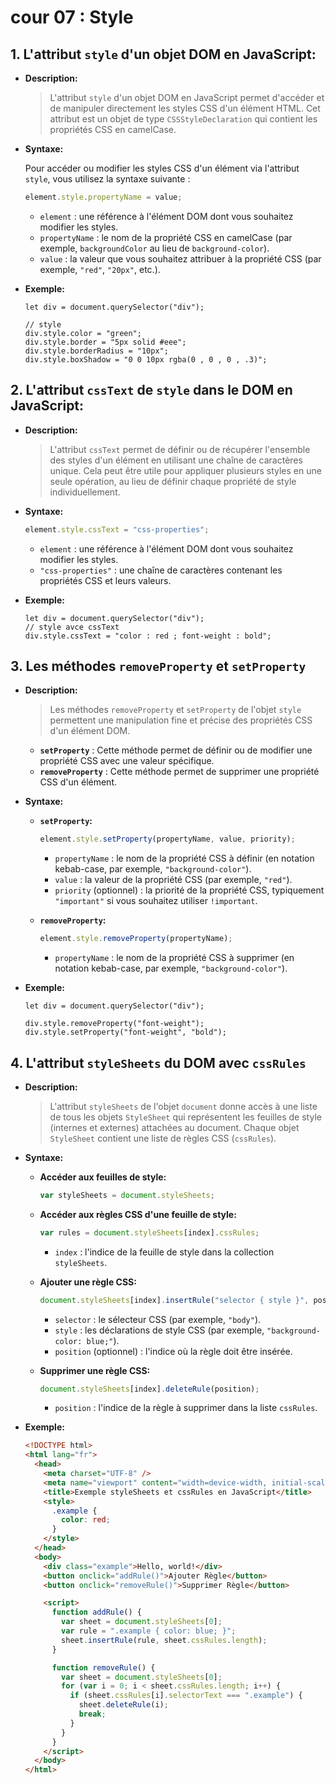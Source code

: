 # cour 07 : **Style**

## 1. **L'attribut `style` d'un objet DOM en JavaScript:**

- **Description:**

  > L'attribut `style` d'un objet DOM en JavaScript permet d'accéder et de manipuler directement les styles CSS d'un élément HTML. Cet attribut est un objet de type `CSSStyleDeclaration` qui contient les propriétés CSS en camelCase.

- **Syntaxe:**

  Pour accéder ou modifier les styles CSS d'un élément via l'attribut `style`, vous utilisez la syntaxe suivante :

  ```javascript
  element.style.propertyName = value;
  ```

  - `element` : une référence à l'élément DOM dont vous souhaitez modifier les styles.
  - `propertyName` : le nom de la propriété CSS en camelCase (par exemple, `backgroundColor` au lieu de `background-color`).
  - `value` : la valeur que vous souhaitez attribuer à la propriété CSS (par exemple, `"red"`, `"20px"`, etc.).

- **Exemple:**

  ```JS
  let div = document.querySelector("div");

  // style
  div.style.color = "green";
  div.style.border = "5px solid #eee";
  div.style.borderRadius = "10px";
  div.style.boxShadow = "0 0 10px rgba(0 , 0 , 0 , .3)";

  ```

## 2. **L'attribut `cssText` de `style` dans le DOM en JavaScript:**

- **Description:**

  > L'attribut `cssText` permet de définir ou de récupérer l'ensemble des styles d'un élément en utilisant une chaîne de caractères unique. Cela peut être utile pour appliquer plusieurs styles en une seule opération, au lieu de définir chaque propriété de style individuellement.

- **Syntaxe:**

  ```javascript
  element.style.cssText = "css-properties";
  ```

  - `element` : une référence à l'élément DOM dont vous souhaitez modifier les styles.
  - `"css-properties"` : une chaîne de caractères contenant les propriétés CSS et leurs valeurs.

- **Exemple:**

  ```JS
  let div = document.querySelector("div");
  // style avce cssText
  div.style.cssText = "color : red ; font-weight : bold";
  ```

## 3. **Les méthodes `removeProperty` et `setProperty`**

- **Description:**

  > Les méthodes `removeProperty` et `setProperty` de l'objet `style` permettent une manipulation fine et précise des propriétés CSS d'un élément DOM.

  - **`setProperty`** : Cette méthode permet de définir ou de modifier une propriété CSS avec une valeur spécifique.
  - **`removeProperty`** : Cette méthode permet de supprimer une propriété CSS d'un élément.

- **Syntaxe:**

  - **`setProperty`:**

    ```javascript
    element.style.setProperty(propertyName, value, priority);
    ```

    - `propertyName` : le nom de la propriété CSS à définir (en notation kebab-case, par exemple, `"background-color"`).
    - `value` : la valeur de la propriété CSS (par exemple, `"red"`).
    - `priority` (optionnel) : la priorité de la propriété CSS, typiquement `"important"` si vous souhaitez utiliser `!important`.

  - **`removeProperty`:**

    ```javascript
    element.style.removeProperty(propertyName);
    ```

    - `propertyName` : le nom de la propriété CSS à supprimer (en notation kebab-case, par exemple, `"background-color"`).

- **Exemple:**

  ```JS
  let div = document.querySelector("div");

  div.style.removeProperty("font-weight");
  div.style.setProperty("font-weight", "bold");
  ```

## 4. **L'attribut `styleSheets` du DOM avec `cssRules`**

- **Description:**

  > L'attribut `styleSheets` de l'objet `document` donne accès à une liste de tous les objets `StyleSheet` qui représentent les feuilles de style (internes et externes) attachées au document. Chaque objet `StyleSheet` contient une liste de règles CSS (`cssRules`).

- **Syntaxe:**

  - **Accéder aux feuilles de style:**

    ```javascript
    var styleSheets = document.styleSheets;
    ```

  - **Accéder aux règles CSS d'une feuille de style:**

    ```javascript
    var rules = document.styleSheets[index].cssRules;
    ```

    - `index` : l'indice de la feuille de style dans la collection `styleSheets`.

  - **Ajouter une règle CSS:**

    ```javascript
    document.styleSheets[index].insertRule("selector { style }", position);
    ```

    - `selector` : le sélecteur CSS (par exemple, `"body"`).
    - `style` : les déclarations de style CSS (par exemple, `"background-color: blue;"`).
    - `position` (optionnel) : l'indice où la règle doit être insérée.

  - **Supprimer une règle CSS:**

    ```javascript
    document.styleSheets[index].deleteRule(position);
    ```

    - `position` : l'indice de la règle à supprimer dans la liste `cssRules`.

- **Exemple:**

  ```html
  <!DOCTYPE html>
  <html lang="fr">
    <head>
      <meta charset="UTF-8" />
      <meta name="viewport" content="width=device-width, initial-scale=1.0" />
      <title>Exemple styleSheets et cssRules en JavaScript</title>
      <style>
        .example {
          color: red;
        }
      </style>
    </head>
    <body>
      <div class="example">Hello, world!</div>
      <button onclick="addRule()">Ajouter Règle</button>
      <button onclick="removeRule()">Supprimer Règle</button>

      <script>
        function addRule() {
          var sheet = document.styleSheets[0];
          var rule = ".example { color: blue; }";
          sheet.insertRule(rule, sheet.cssRules.length);
        }

        function removeRule() {
          var sheet = document.styleSheets[0];
          for (var i = 0; i < sheet.cssRules.length; i++) {
            if (sheet.cssRules[i].selectorText === ".example") {
              sheet.deleteRule(i);
              break;
            }
          }
        }
      </script>
    </body>
  </html>
  ```
